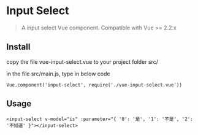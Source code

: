 # Input Select

> A input select Vue component. Compatible with Vue >= 2.2.x

## Install

copy the file vue-input-select.vue to your project folder src/

in the file src/main.js, type in below code

``` vue
Vue.component('input-select', require('./vue-input-select.vue'))
```

## Usage

```vue
<input-select v-model="is" :parameter="{ '0': '是', '1': '不是', '2': '不知道' }"></input-select>
```

